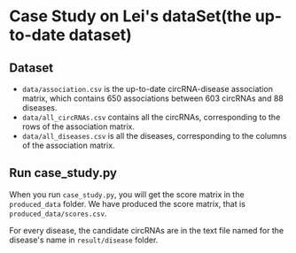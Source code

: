 # Case Study on Lei's dataSet(the up-to-date dataset)

## Dataset
- `data/association.csv` is the up-to-date circRNA-disease association matrix, which contains 650 associations between 603 circRNAs and 88 diseases.
- `data/all_circRNAs.csv` contains all the circRNAs, corresponding to the rows of the association matrix.
- `data/all_diseases.csv` is all the diseases, corresponding to the columns of the association matrix.

## Run case_study.py

When you run `case_study.py`, you will get the score matrix in the `produced_data` folder. We have produced the score matrix, that is `produced_data/scores.csv`.

For every disease, the candidate circRNAs are in the text file named for the disease's name in `result/disease` folder.